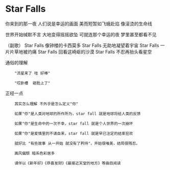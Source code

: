 Star Falls
===

你来到的那一夜
人们说是幸运的画面
美而短暂如飞蛾赴焰
像滚烫的生命线

世界开始缄默不言
大地变得摇摇欲坠
可就连那个幸运的夜
梦里甚至都看不见

（副歌）
Star Falls  像钟楼的卡西莫多
Star Falls  无助地凝望着宇宙
Star Falls  一片片草地被灼痛
Star Falls  回看这崎岖的沙漠
Star Falls  不忍再抬头看星空


通俗的理解

		"流星来了 哇 好棒"

		"哎卧槽  砸脸上了"

正经一点

		其实怎么理解 不外乎是怎么定义"你"

		如果"你"是人类对地球的所作所为，star fall 就是地球将给人类的反馈

		如果"你"是生命中的一次不幸，star fall 就是个人世界的一次崩坏

		如果"你"是爱情里的不请自来，star fall 就是早已注定的结束狂欢

		就好比 "有些故事 从一开始 就没有了矜持"，开始很唯美，结局很残忍。

		画风偏颓 暗系色彩居多
		
		请伴以《新年好》《恭喜发财》《最接近天堂的地方》等曲目阅读














